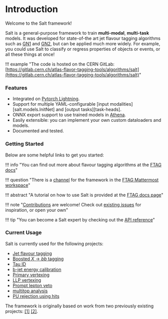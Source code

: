 # Introduction

Welcome to the Salt framework!

Salt is a general-purpose framework to train **multi-modal**, **multi-task** models.
It was developed for state-of-the art jet flavour tagging algorithms such as [GN1](https://ftag.docs.cern.ch/algorithms/GN1/) and [GN2](https://ftag.docs.cern.ch/algorithms/GN2/), but can be applied much more widely.
For example, you could use Salt to classify or regress properties of objects or events, or all these things at once!

!!! example "The code is hosted on the CERN GitLab: [https://gitlab.cern.ch/atlas-flavor-tagging-tools/algorithms/salt](https://gitlab.cern.ch/atlas-flavor-tagging-tools/algorithms/salt)"

### Features

- Integrated on [Pytorch Lightning](https://lightning.ai/docs/pytorch/stable/).
- Support for multiple YAML-configurable [input modalities][salt.models.InitNet] and [output tasks][task-heads].
- ONNX export support to use trained models in [Athena](https://gitlab.cern.ch/atlas/athena/).
- Easily extensible: you can implement your own custom dataloaders and models.
- Documented and tested.

### Getting Started

Below are some helpful links to get you started:

!!! info "You can find out more about flavour tagging algorithms at the [FTAG docs](https://ftag.docs.cern.ch/)"

!!! question "There is a [channel](https://mattermost.web.cern.ch/aft-algs/channels/gnns) for the framework in the [FTAG Mattermost workspace](https://mattermost.web.cern.ch/signup_user_complete/?id=1wicts5csjd49kg7uymwwt9aho&md=link&sbr=su)"

!!! abstract "A tutorial on how to use Salt is provided at the [FTAG docs page](https://ftag.docs.cern.ch/software/tutorials/tutorial-salt/)"

!!! note "[Contributions](contributing) are welcome! Check out [existing issues](https://gitlab.cern.ch/atlas-flavor-tagging-tools/algorithms/salt/-/issues) for inspiration, or open your own"

!!! tip "You can become a Salt expert by checking out the [API reference](api/data)"

### Current Usage

Salt is currently used for the following projects:

- [Jet flavour tagging](https://ftag.docs.cern.ch/algorithms/GN2/)
- [Boosted $X \rightarrow bb$ tagging](https://cds.cern.ch/record/2866601)
- [Tau ID](https://indico.cern.ch/event/1280531/timetable/?view=standard#153-new-identification-and-tag)
- [b-jet energy calibration](https://indico.cern.ch/event/1280531/timetable/?view=standard#131-b-jet-regression-effort-su)
- [Primary vertexing](https://indico.cern.ch/event/1311519/timetable/?view=standard#25-leveraging-the-ftag-softwar)
- [LLP vertexing](https://indico.cern.ch/event/1311519/timetable/?view=standard#25-leveraging-the-ftag-softwar)
- [Prompt lepton veto](https://indico.cern.ch/event/1341494/contributions/5647850/attachments/2742923/4771964/PLIV_ftagTPLT_20231030_pgadow.pdf)
- [multitop analysis](https://indico.cern.ch/event/1344154/contributions/5657769/subcontributions/452377/attachments/2754554/4795867/metsai_20231115.pdf)
- [PU rejection using hits](https://its.cern.ch/jira/browse/ATR-28390)

The framework is originally based on work from two previously existing projects: [[1]](https://gitlab.cern.ch/atlas-flavor-tagging-tools/algorithms/GNNJetTagger) [[2]](https://gitlab.cern.ch/mleigh/flavour_tagging/).
